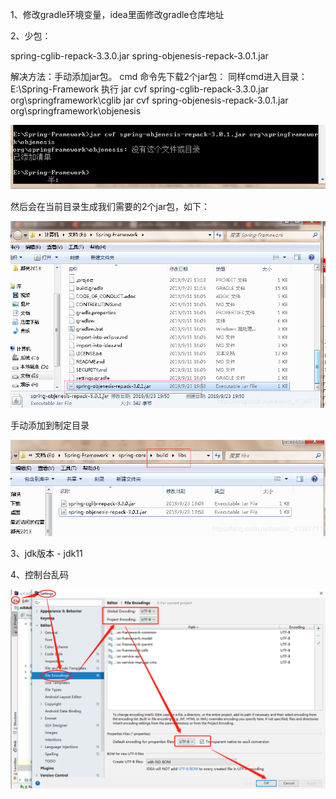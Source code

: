 1、修改gradle环境变量，idea里面修改gradle仓库地址

2、少包：

spring-cglib-repack-3.3.0.jar
 spring-objenesis-repack-3.0.1.jar

解决方法：手动添加jar包。
 cmd 命令先下载2个jar包：
同样cmd进入目录：E:\Spring-Framework
 执行
 jar cvf spring-cglib-repack-3.3.0.jar org\springframework\cglib
 jar cvf spring-objenesis-repack-3.0.1.jar org\springframework\objenesis

![在这里插入图片描述](00-源码环境搭建.assets/20190923200437930.png)

然后会在当前目录生成我们需要的2个jar包，如下：

![在这里插入图片描述](00-源码环境搭建.assets/20190923200510562.png)

手动添加到制定目录

![在这里插入图片描述](00-源码环境搭建.assets/20190923201339984.png)

3、jdk版本 - jdk11

4、控制台乱码

![å¨è¿éæå¥å¾çæè¿°](00-源码环境搭建.assets/2019080523152787.png)





